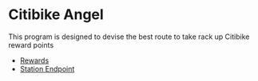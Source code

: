 # Citibike Angel 

This program is designed to devise the best route to take rack up Citibike reward points

- [Rewards](https://www.citibikenyc.com/bikeangels/rewards)
- [Station Endpoint](https://layer.bicyclesharing.net/map/v1/nyc/stations)